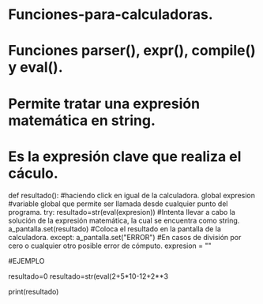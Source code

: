 # Funciones-para-calculadoras.
# Funciones parser(), expr(), compile() y eval().
# Permite tratar una expresión matemática en string.
# Es la expresión clave que realiza el cáculo.

def resultado():  #haciendo click en igual de la calculadora.
    global expresion #variable global que permite ser llamada desde cualquier punto del programa.
    try:
        resultado=str(eval(expresion)) #Intenta llevar a cabo la solución de la expresión matemática, la cual se encuentra como string.
        a_pantalla.set(resultado) #Coloca el resultado en la pantalla de la calculadora.
    except:
        a_pantalla.set("ERROR")  #En casos de división por cero o cualquier otro posible error de cómputo.
    expresion = ""
    
#EJEMPLO    

resultado=0
resultado=str(eval(2+5*10-12+2**3

print(resultado)
